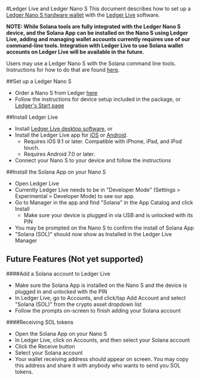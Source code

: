 #Ledger Live and Ledger Nano S
This document describes how to set up a
[Ledger Nano S hardware wallet](https://shop.ledger.com/products/ledger-nano-s)
with the [Ledger Live](https://www.ledger.com/ledger-live) software.

**NOTE: While Solana tools are fully integrated with the Ledger Nano S device,
and the Solana App can be installed on the Nano S using Ledger Live, adding and
managing wallet accounts currently requires use of our command-line tools.
Integration with Ledger Live to use Solana wallet accounts on Ledger Live
will be available in the future.**

Users may use a Ledger Nano S with the Solana command line tools.
Instructions for how to do that are found [here](../remote-wallet/ledger.md).

##Set up a Ledger Nano S
 - Order a Nano S from Ledger [here](https://shop.ledger.com/products/ledger-nano-s)
 - Follow the instructions for device setup included in the package,
 or [Ledger's Start page](https://www.ledger.com/start/)

##Install Ledger Live
 - Install [Ledger Live desktop software](https://www.ledger.com/ledger-live/),
 or
 - Install the Ledger Live app for [iOS](https://apps.apple.com/app/id1361671700)
 or [Android](https://play.google.com/store/apps/details?id=com.ledger.live).
   - Requires iOS 9.1 or later. Compatible with iPhone, iPad, and iPod touch.
   - Requires Android 7.0 or later.
 - Connect your Nano S to your device and follow the instructions

##Install the Solana App on your Nano S
 - Open Ledger Live
 - Currently Ledger Live needs to be in "Developer Mode"
 (Settings > Experimental > Developer Mode) to see our app.
 - Go to Manager in the app and find "Solana" in the App Catalog and
 click Install
   - Make sure your device is plugged in via USB and is unlocked with its PIN
 - You may be prompted on the Nano S to confirm the install of Solana App
 - "Solana (SOL)" should now show as Installed in the Ledger Live Manager

## Future Features (Not yet supported)

####Add a Solana account to Ledger Live
 - Make sure the Solana App is installed on the Nano S and the device is
 plugged in and unlocked with the PIN
 - In Ledger Live, go to Accounts, and click/tap Add Account and select
 "Solana (SOL)" from the crypto asset dropdown list
 - Follow the prompts on-screen to finish adding your Solana account

####Receiving SOL tokens
  - Open the Solana App on your Nano S
  - In Ledger Live, click on Accounts, and then select your Solana account
  - Click the Receive button
  - Select your Solana account
  - Your wallet receiving address should appear on screen.  You may copy this
   address and share it with anybody who wants to send you SOL tokens.
